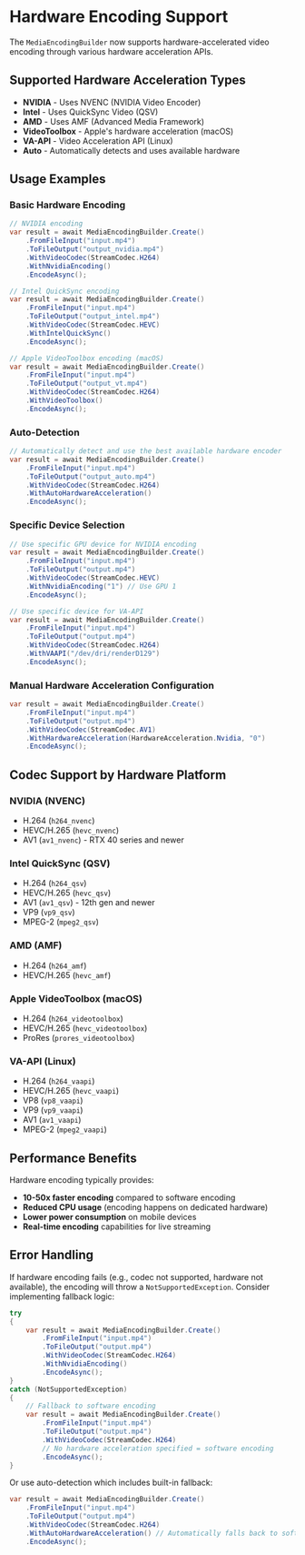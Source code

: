 # Hardware Encoding Support

The `MediaEncodingBuilder` now supports hardware-accelerated video encoding through various hardware acceleration APIs.

## Supported Hardware Acceleration Types

- **NVIDIA** - Uses NVENC (NVIDIA Video Encoder)
- **Intel** - Uses QuickSync Video (QSV)
- **AMD** - Uses AMF (Advanced Media Framework)
- **VideoToolbox** - Apple's hardware acceleration (macOS)
- **VA-API** - Video Acceleration API (Linux)
- **Auto** - Automatically detects and uses available hardware

## Usage Examples

### Basic Hardware Encoding

```csharp
// NVIDIA encoding
var result = await MediaEncodingBuilder.Create()
    .FromFileInput("input.mp4")
    .ToFileOutput("output_nvidia.mp4")
    .WithVideoCodec(StreamCodec.H264)
    .WithNvidiaEncoding()
    .EncodeAsync();

// Intel QuickSync encoding
var result = await MediaEncodingBuilder.Create()
    .FromFileInput("input.mp4")
    .ToFileOutput("output_intel.mp4")
    .WithVideoCodec(StreamCodec.HEVC)
    .WithIntelQuickSync()
    .EncodeAsync();

// Apple VideoToolbox encoding (macOS)
var result = await MediaEncodingBuilder.Create()
    .FromFileInput("input.mp4")
    .ToFileOutput("output_vt.mp4")
    .WithVideoCodec(StreamCodec.H264)
    .WithVideoToolbox()
    .EncodeAsync();
```

### Auto-Detection

```csharp
// Automatically detect and use the best available hardware encoder
var result = await MediaEncodingBuilder.Create()
    .FromFileInput("input.mp4")
    .ToFileOutput("output_auto.mp4")
    .WithVideoCodec(StreamCodec.H264)
    .WithAutoHardwareAcceleration()
    .EncodeAsync();
```

### Specific Device Selection

```csharp
// Use specific GPU device for NVIDIA encoding
var result = await MediaEncodingBuilder.Create()
    .FromFileInput("input.mp4")
    .ToFileOutput("output.mp4")
    .WithVideoCodec(StreamCodec.HEVC)
    .WithNvidiaEncoding("1") // Use GPU 1
    .EncodeAsync();

// Use specific device for VA-API
var result = await MediaEncodingBuilder.Create()
    .FromFileInput("input.mp4")
    .ToFileOutput("output.mp4")
    .WithVideoCodec(StreamCodec.H264)
    .WithVAAPI("/dev/dri/renderD129")
    .EncodeAsync();
```

### Manual Hardware Acceleration Configuration

```csharp
var result = await MediaEncodingBuilder.Create()
    .FromFileInput("input.mp4")
    .ToFileOutput("output.mp4")
    .WithVideoCodec(StreamCodec.AV1)
    .WithHardwareAcceleration(HardwareAcceleration.Nvidia, "0")
    .EncodeAsync();
```

## Codec Support by Hardware Platform

### NVIDIA (NVENC)
- H.264 (`h264_nvenc`)
- HEVC/H.265 (`hevc_nvenc`)
- AV1 (`av1_nvenc`) - RTX 40 series and newer

### Intel QuickSync (QSV)
- H.264 (`h264_qsv`)
- HEVC/H.265 (`hevc_qsv`)
- AV1 (`av1_qsv`) - 12th gen and newer
- VP9 (`vp9_qsv`)
- MPEG-2 (`mpeg2_qsv`)

### AMD (AMF)
- H.264 (`h264_amf`)
- HEVC/H.265 (`hevc_amf`)

### Apple VideoToolbox (macOS)
- H.264 (`h264_videotoolbox`)
- HEVC/H.265 (`hevc_videotoolbox`)
- ProRes (`prores_videotoolbox`)

### VA-API (Linux)
- H.264 (`h264_vaapi`)
- HEVC/H.265 (`hevc_vaapi`)
- VP8 (`vp8_vaapi`)
- VP9 (`vp9_vaapi`)
- AV1 (`av1_vaapi`)
- MPEG-2 (`mpeg2_vaapi`)

## Performance Benefits

Hardware encoding typically provides:
- **10-50x faster encoding** compared to software encoding
- **Reduced CPU usage** (encoding happens on dedicated hardware)
- **Lower power consumption** on mobile devices
- **Real-time encoding** capabilities for live streaming

## Error Handling

If hardware encoding fails (e.g., codec not supported, hardware not available), the encoding will throw a `NotSupportedException`. Consider implementing fallback logic:

```csharp
try
{
    var result = await MediaEncodingBuilder.Create()
        .FromFileInput("input.mp4")
        .ToFileOutput("output.mp4")
        .WithVideoCodec(StreamCodec.H264)
        .WithNvidiaEncoding()
        .EncodeAsync();
}
catch (NotSupportedException)
{
    // Fallback to software encoding
    var result = await MediaEncodingBuilder.Create()
        .FromFileInput("input.mp4")
        .ToFileOutput("output.mp4")
        .WithVideoCodec(StreamCodec.H264)
        // No hardware acceleration specified = software encoding
        .EncodeAsync();
}
```

Or use auto-detection which includes built-in fallback:

```csharp
var result = await MediaEncodingBuilder.Create()
    .FromFileInput("input.mp4")
    .ToFileOutput("output.mp4")
    .WithVideoCodec(StreamCodec.H264)
    .WithAutoHardwareAcceleration() // Automatically falls back to software
    .EncodeAsync();
```

